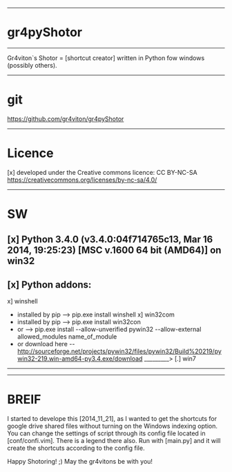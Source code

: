 ____________________________________________________
 gr4pyShotor
=============
____________________________________________________
 Gr4viton`s Shotor = [shortcut creator] written in Python fow windows (possibly others).
____________________________________________________
git 
===
https://github.com/gr4viton/gr4pyShotor
____________________________________________________
Licence
=======
[x] developed under the Creative commons licence:
CC BY-NC-SA 
https://creativecommons.org/licenses/by-nc-sa/4.0/
____________________________________________________
SW
==
[x] Python 3.4.0 (v3.4.0:04f714765c13, Mar 16 2014, 19:25:23) [MSC v.1600 64 bit (AMD64)] on win32
---
[x] Python addons:
---
x] winshell
 - installed by pip
  --> pip.exe install winshell
x] win32com
 - installed by pip
  --> pip.exe install win32con
 - or
  --> pip.exe install --allow-unverified pywin32 --allow-external allowed_modules name_of_module
 - or download here
  -- http://sourceforge.net/projects/pywin32/files/pywin32/Build%20219/pywin32-219.win-amd64-py3.4.exe/download
_________>
[.] win7
---
____________________________________________________
BREIF
=====
I started to develope this [2014_11_21], as I wanted to get the shortcuts for google drive shared files without turning on the Windows indexing option.
You can change the settings of script through its config file located in [conf/confi.vim]. There is a legend there also.
Run with [main.py] and it will create the shortcuts according to the config file.

Happy Shotoring! ;)
May the gr4vitons be with you!
